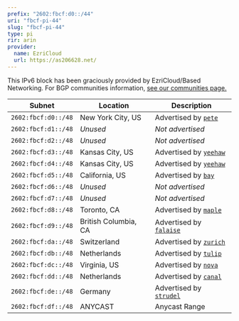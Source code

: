 ```yaml
---
prefix: "2602:fbcf:d0::/44"
uri: "fbcf-pi-44"
slug: "fbcf-pi-44"
type: pi
rir: arin
provider:
  name: EzriCloud
  url: https://as206628.net/
---
```


This IPv6 block has been graciously provided by EzriCloud/Based Networking. For BGP communities information, [see our communities page.](/network/communities)

| Subnet              | Location             | Description                                 |
| ------------------- | -------------------- | ------------------------------------------- |
| `2602:fbcf:d0::/48` | New York City, US    | Advertised by [`pete`](/network/pete)       |
| `2602:fbcf:d1::/48` | _Unused_             | _Not advertised_                            |
| `2602:fbcf:d2::/48` | _Unused_             | _Not advertised_                            |
| `2602:fbcf:d3::/48` | Kansas City, US      | Advertised by [`yeehaw`](/network/kier)     |
| `2602:fbcf:d4::/48` | Kansas City, US      | Advertised by [`yeehaw`](/network/yeehaw)   |
| `2602:fbcf:d5::/48` | California, US       | Advertised by [`bay`](/network/bay)         |
| `2602:fbcf:d6::/48` | _Unused_             | _Not advertised_                            |
| `2602:fbcf:d7::/48` | _Unused_             | _Not advertised_                            |
| `2602:fbcf:d8::/48` | Toronto, CA          | Advertised by [`maple`](/network/maple)     |
| `2602:fbcf:d9::/48` | British Columbia, CA | Advertised by [`falaise`](/network/falaise) |
| `2602:fbcf:da::/48` | Switzerland          | Advertised by [`zurich`](/network/zurich)   |
| `2602:fbcf:db::/48` | Netherlands          | Advertised by [`tulip`](/network/tulip)     |
| `2602:fbcf:dc::/48` | Virginia, US         | Advertised by [`nova`](/network/nova)       |
| `2602:fbcf:dd::/48` | Netherlands          | Advertised by [`canal`](/network/canal)     |
| `2602:fbcf:de::/48` | Germany              | Advertised by [`strudel`](/network/strudel) |
| `2602:fbcf:df::/48` | ANYCAST              | Anycast Range                               |
